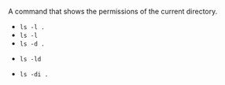 A command that shows the permissions of the current directory.

* ``ls -l .``
* ``ls -l``
* ``ls -d .``
+ ``ls -ld``
* ``ls -di .``
